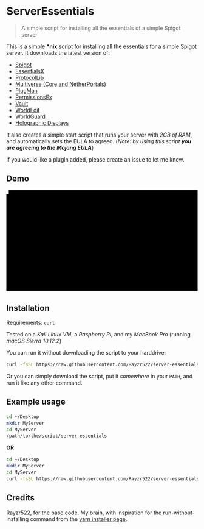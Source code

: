 # ServerEssentials
> A simple script for installing all the essentials of a simple Spigot server

This is a simple **\*nix** script for installing all the essentials for a simple Spigot server. It downloads the latest version of:

* [Spigot](http://spigotmc.org)
* [EssentialsX](https://www.spigotmc.org/resources/essentialsx.9089/)
* [ProtocolLib](https://www.spigotmc.org/resources/protocollib.1997/)
* [Multiverse (Core](https://www.spigotmc.org/resources/multiverse-core.390/)[ and NetherPortals](https://dev.bukkit.org/projects/multiverse-netherportals))
* [PlugMan](https://dev.bukkit.org/projects/plugman)
* [PermissionsEx](https://dev.bukkit.org/projects/permissionsex)
* [Vault](https://dev.bukkit.org/projects/vault)
* [WorldEdit](https://dev.bukkit.org/projects/worldedit)
* [WorldGuard](https://dev.bukkit.org/projects/worldguard)
* [Holographic Displays](https://dev.bukkit.org/projects/holographic-displays)

It also creates a simple start script that runs your server with *2GB of RAM*, and automatically sets the EULA to agreed. (*Note: by using this script __you are agreeing to the Mojang EULA__*)

If you would like a plugin added, please create an issue to let me know.

## Demo

![demo](demo.gif)

## Installation
Requirements: `curl`

Tested on a _Kali Linux VM_, a _Raspberry Pi_, and my _MacBook Pro_ (running _macOS Sierra 10.12.2_)

You can run it without downloading the script to your harddrive:

```bash
curl -fsSL https://raw.githubusercontent.com/Rayzr522/server-essentials/master/server-essentials | bash -
```

Or you can simply download the script, put it _somewhere_ in your `PATH`, and run it like any other command.

## Example usage

```bash
cd ~/Desktop
mkdir MyServer
cd MyServer
/path/to/the/script/server-essentials
```

**OR**

```bash
cd ~/Desktop
mkdir MyServer
cd MyServer
curl -fsSL https://raw.githubusercontent.com/Rayzr522/server-essentials/master/server-essentials | bash -
```

## Credits
Rayzr522, for the base code.
My brain, with inspiration for the run-without-installing command from the [yarn installer page](https://yarnpkg.com/en/docs/install#linux).
